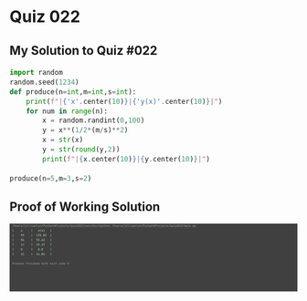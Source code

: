 # Quiz 022

## My Solution to Quiz #022

```.py
import random
random.seed(1234)
def produce(n=int,m=int,s=int):
    print(f"|{'x'.center(10)}|{'y(x)'.center(10)}|")
    for num in range(n):
        x = random.randint(0,100)
        y = x**(1/2*(m/s)**2)
        x = str(x)
        y = str(round(y,2))
        print(f"|{x.center(10)}|{y.center(10)}|")

produce(n=5,m=3,s=2)
```

## Proof of Working Solution

![](quiz022trial.png)
